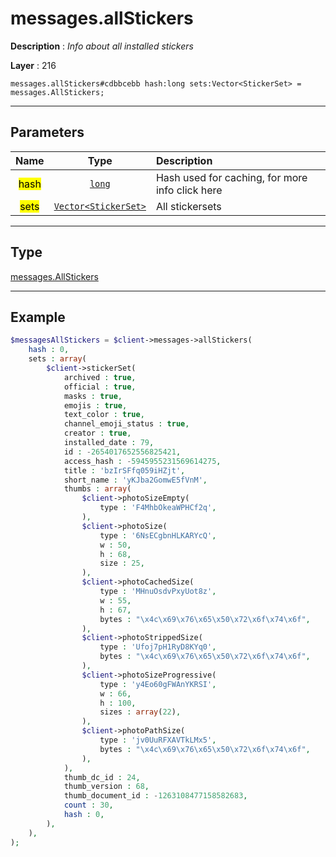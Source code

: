 # messages.allStickers

**Description** : *Info about all installed stickers*

**Layer** : 216

```tl
messages.allStickers#cdbbcebb hash:long sets:Vector<StickerSet> = messages.AllStickers;
```

---

## Parameters

| Name | Type | Description |
| :---: | :---: | :--- |
| <mark>hash</mark> | [`long`](type/long) | Hash used for caching, for more info click here |
| <mark>sets</mark> | [`Vector<StickerSet>`](type/StickerSet) | All stickersets |

---

## Type

[messages.AllStickers](type/messages.AllStickers)

---

## Example

```php
$messagesAllStickers = $client->messages->allStickers(
	hash : 0,
	sets : array(
		$client->stickerSet(
			archived : true,
			official : true,
			masks : true,
			emojis : true,
			text_color : true,
			channel_emoji_status : true,
			creator : true,
			installed_date : 79,
			id : -2654017652556825421,
			access_hash : -5945955231569614275,
			title : 'bzIrSFfq059iHZjt',
			short_name : 'yKJba2GomwE5fVnM',
			thumbs : array(
				$client->photoSizeEmpty(
					type : 'F4MhbOkeaWPHCf2q',
				),
				$client->photoSize(
					type : '6NsECgbnHLKARYcQ',
					w : 50,
					h : 68,
					size : 25,
				),
				$client->photoCachedSize(
					type : 'MHnuOsdvPxyUot8z',
					w : 55,
					h : 67,
					bytes : "\x4c\x69\x76\x65\x50\x72\x6f\x74\x6f",
				),
				$client->photoStrippedSize(
					type : 'Ufoj7pH1RyD8KYq0',
					bytes : "\x4c\x69\x76\x65\x50\x72\x6f\x74\x6f",
				),
				$client->photoSizeProgressive(
					type : 'y4Eo60gFWAnYKRSI',
					w : 66,
					h : 100,
					sizes : array(22),
				),
				$client->photoPathSize(
					type : 'jv0UuRFXAVTkLMx5',
					bytes : "\x4c\x69\x76\x65\x50\x72\x6f\x74\x6f",
				),
			),
			thumb_dc_id : 24,
			thumb_version : 68,
			thumb_document_id : -1263108477158582683,
			count : 30,
			hash : 0,
		),
	),
);
```